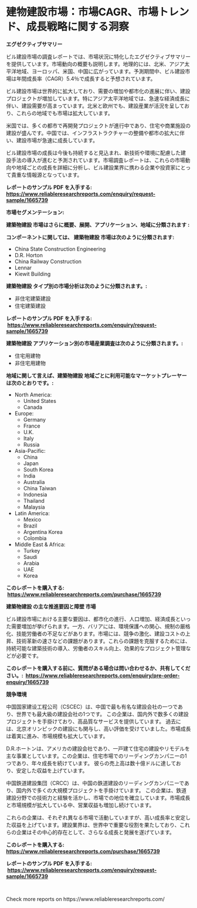 <p><h1>建物建設市場：市場CAGR、市場トレンド、成長戦略に関する洞察</h1></p><p><strong>エグゼクティブサマリー</strong></p>
<p><p>ビル建設市場の調査レポートでは、市場状況に特化したエグゼクティブサマリーを提供しています。市場動向の概要も説明します。地理的には、北米、アジア太平洋地域、ヨーロッパ、米国、中国に広がっています。予測期間中、ビル建設市場は年間成長率（CAGR）5.4％で成長すると予想されています。</p><p>ビル建設市場は世界的に拡大しており、需要の増加や都市化の進展に伴い、建設プロジェクトが増加しています。特にアジア太平洋地域では、急速な経済成長に伴い、建設需要が高まっています。北米と欧州でも、建設産業が活況を呈しており、これらの地域でも市場は拡大しています。</p><p>米国では、多くの都市で再開発プロジェクトが進行中であり、住宅や商業施設の建設が盛んです。中国では、インフラストラクチャーの整備や都市の拡大に伴い、建設市場が急速に成長しています。</p><p>ビル建設市場の成長は今後も持続すると見込まれ、新技術や環境に配慮した建設手法の導入が進むと予測されています。市場調査レポートは、これらの市場動向や地域ごとの成長を詳細に分析し、ビル建設業界に携わる企業や投資家にとって貴重な情報源となっています。</p></p>
<p><strong>レポートのサンプル PDF を入手する: <a href="https://www.reliableresearchreports.com/enquiry/request-sample/1665739">https://www.reliableresearchreports.com/enquiry/request-sample/1665739</a></strong></p>
<p><strong>市場セグメンテーション:</strong></p>
<p><strong> 建築物建設 市場はさらに概要、展開、アプリケーション、地域に分類されます :</strong></p>
<p><strong>コンポーネントに関しては、 建築物建設 市場は次のように分類されます: &nbsp;</strong></p>
<p><ul><li>China State Construction Engineering</li><li>D.R. Horton</li><li>China Railway Construction</li><li>Lennar</li><li>Kiewit Building</li></ul></p>
<p><strong> 建築物建設 タイプ別の市場分析は次のように分類されます。:</strong></p>
<p><ul><li>非住宅建築建設</li><li>住宅建築建設</li></ul></p>
<p><strong>レポートのサンプル PDF を入手する: &nbsp;<a href="https://www.reliableresearchreports.com/enquiry/request-sample/1665739">https://www.reliableresearchreports.com/enquiry/request-sample/1665739</a></strong></p>
<p><strong> 建築物建設 アプリケーション別の市場産業調査は次のように分類されます。:</strong></p>
<p><ul><li>住宅用建物</li><li>非住宅用建物</li></ul></p>
<p><strong>地域に関して言えば、建築物建設 地域ごとに利用可能なマーケットプレーヤーは次のとおりです。:</strong></p>
<p><ul>
    <li>
        North America:
        <ul>
            <li>United States</li>
            <li>Canada</li>
        </ul>
    </li>
    <li>
        Europe:
        <ul>
            <li>Germany</li>
            <li>France</li>
            <li>U.K.</li>
            <li>Italy</li>
            <li>Russia</li>
        </ul>
    </li>
    <li>
        Asia-Pacific:
        <ul>
            <li>China</li>
            <li>Japan</li>
            <li>South Korea</li>
            <li>India</li>
            <li>Australia</li>
            <li>China Taiwan</li>
            <li>Indonesia</li>
            <li>Thailand</li>
            <li>Malaysia</li>
        </ul>
    </li>
    <li>
        Latin America:
        <ul>
            <li>Mexico</li>
            <li>Brazil</li>
            <li>Argentina Korea</li>
            <li>Colombia</li>
        </ul>
    </li>
    <li>
        Middle East & Africa:
        <ul>
            <li>Turkey</li>
            <li>Saudi</li>
            <li>Arabia</li>
            <li>UAE</li>
            <li>Korea</li>
        </ul>
    </li>
    </ul></p>
<p><strong>このレポートを購入する: &nbsp;<a href="https://www.reliableresearchreports.com/purchase/1665739">https://www.reliableresearchreports.com/purchase/1665739</a></strong></p>
<p><strong>建築物建設 の主な推進要因と障壁 市場</strong></p>
<p><p>ビル建設市場における主要な要因は、都市化の進行、人口増加、経済成長といった需要増加が挙げられます。一方、バリアには、環境保護への関心、規制の厳格化、技能労働者の不足などがあります。市場には、競争の激化、建設コストの上昇、技術革新の速さなどの課題があります。これらの課題を克服するためには、持続可能な建築技術の導入、労働者のスキル向上、効果的なプロジェクト管理などが必要です。</p></p>
<p><strong>このレポートを購入する前に、質問がある場合は問い合わせるか、共有してください。:&nbsp; <a href="https://www.reliableresearchreports.com/enquiry/pre-order-enquiry/1665739">https://www.reliableresearchreports.com/enquiry/pre-order-enquiry/1665739</a></strong></p>
<p><strong>競争環境</strong></p>
<p><p>中国国家建设工程公司（CSCEC）は、中国で最も有名な建設会社の一つであり、世界でも最大級の建設会社の1つです。 この企業は、国内外で数多くの建設プロジェクトを手掛けており、高品質なサービスを提供しています。 過去には、北京オリンピックの建設にも関与し、高い評価を受けていました。市場成長は着実に進み、市場規模も拡大しています。 </p><p>D.R.ホートンは、アメリカの建設会社であり、一戸建て住宅の建設やリモデルを主な事業としています。この企業は、住宅市場でのリーディングカンパニーの1つであり、年々成長を続けています。 彼らの売上高は数十億ドルに達しており、安定した収益を上げています。</p><p>中国鉄道建設集団（CRCC）は、中国の鉄道建設のリーディングカンパニーであり、国内外で多くの大規模プロジェクトを手掛けています。 この企業は、鉄道建設分野での技術力と経験を活かし、市場での地位を確立しています。市場成長と市場規模が拡大している中、営業収益も増加し続けています。</p><p>これらの企業は、それぞれ異なる市場で活動していますが、高い成長率と安定した収益を上げています。建設業界は、世界中で重要な役割を果たしており、これらの企業はその中心的存在として、さらなる成長と発展を遂げています。</p></p>
<p><strong>このレポートを購入する: &nbsp; <a href="https://www.reliableresearchreports.com/purchase/1665739">https://www.reliableresearchreports.com/purchase/1665739</a></strong></p>
<p><strong>レポートのサンプル PDF を入手する: &nbsp;<a href="https://www.reliableresearchreports.com/enquiry/request-sample/1665739">https://www.reliableresearchreports.com/enquiry/request-sample/1665739</a></strong><strong></strong></p>
<p>&nbsp;</p>
<p>Check more reports on https://www.reliableresearchreports.com/</p>